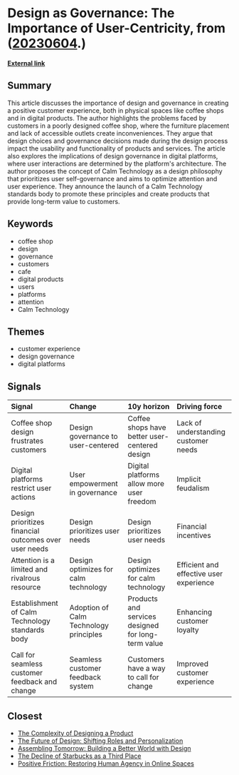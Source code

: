 # __Design as Governance: The Importance of User-Centricity__, from ([20230604](https://kghosh.substack.com/p/20230604).)

__[External link](https://www.doc.cc/articles/how-design-is-governance?utm_source=substack&utm_medium=email)__



## Summary

This article discusses the importance of design and governance in creating a positive customer experience, both in physical spaces like coffee shops and in digital products. The author highlights the problems faced by customers in a poorly designed coffee shop, where the furniture placement and lack of accessible outlets create inconveniences. They argue that design choices and governance decisions made during the design process impact the usability and functionality of products and services. The article also explores the implications of design governance in digital platforms, where user interactions are determined by the platform's architecture. The author proposes the concept of Calm Technology as a design philosophy that prioritizes user self-governance and aims to optimize attention and user experience. They announce the launch of a Calm Technology standards body to promote these principles and create products that provide long-term value to customers.

## Keywords

* coffee shop
* design
* governance
* customers
* cafe
* digital products
* users
* platforms
* attention
* Calm Technology

## Themes

* customer experience
* design governance
* digital platforms

## Signals

| Signal                                                | Change                                 | 10y horizon                                        | Driving force                           |
|:------------------------------------------------------|:---------------------------------------|:---------------------------------------------------|:----------------------------------------|
| Coffee shop design frustrates customers               | Design governance to user-centered     | Coffee shops have better user-centered design      | Lack of understanding customer needs    |
| Digital platforms restrict user actions               | User empowerment in governance         | Digital platforms allow more user freedom          | Implicit feudalism                      |
| Design prioritizes financial outcomes over user needs | Design prioritizes user needs          | Design prioritizes user needs                      | Financial incentives                    |
| Attention is a limited and rivalrous resource         | Design optimizes for calm technology   | Design optimizes for calm technology               | Efficient and effective user experience |
| Establishment of Calm Technology standards body       | Adoption of Calm Technology principles | Products and services designed for long-term value | Enhancing customer loyalty              |
| Call for seamless customer feedback and change        | Seamless customer feedback system      | Customers have a way to call for change            | Improved customer experience            |

## Closest

* [The Complexity of Designing a Product](e7f06e98059e0e8ed4f95bb326e60e1c)
* [The Future of Design: Shifting Roles and Personalization](ece4f1f782525a6ae341e9d4c9df3533)
* [Assembling Tomorrow: Building a Better World with Design](6ce4d4d1c40fef14044ea70a600c66d4)
* [The Decline of Starbucks as a Third Place](bc30310a2035fed3836262f834b92b9b)
* [Positive Friction: Restoring Human Agency in Online Spaces](c6357a8ef791346fab1c951e0773476f)